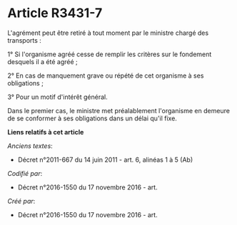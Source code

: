 # Article R3431-7

L'agrément peut être retiré à tout moment par le ministre chargé des transports :

1° Si l'organisme agréé cesse de remplir les critères sur le fondement desquels il a été agréé ;

2° En cas de manquement grave ou répété de cet organisme à ses obligations ;

3° Pour un motif d'intérêt général.

Dans le premier cas, le ministre met préalablement l'organisme en demeure de se conformer à ses obligations dans un délai
qu'il fixe.

**Liens relatifs à cet article**

_Anciens textes_:

  - Décret n°2011-667 du 14 juin 2011 - art. 6, alinéas 1 à 5 (Ab)

_Codifié par_:

  - Décret n°2016-1550 du 17 novembre 2016 - art.

_Créé par_:

  - Décret n°2016-1550 du 17 novembre 2016 - art.
